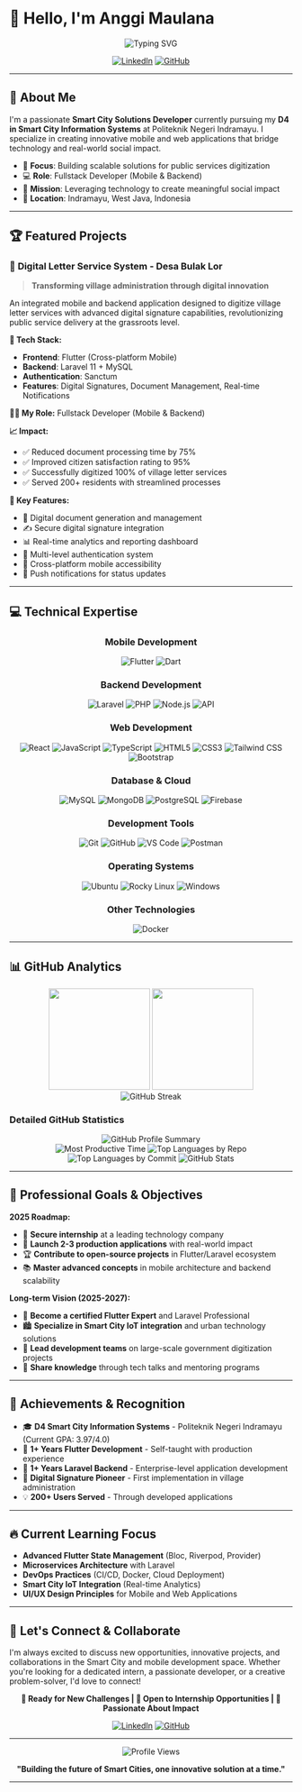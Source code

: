 # 👋 Hello, I'm Anggi Maulana

<div align="center">
  <img src="https://readme-typing-svg.demolab.com?font=Fira+Code&weight=600&size=28&duration=3000&pause=1000&color=2196F3&center=true&vCenter=true&width=600&lines=Smart+City+Solutions+Developer;Flutter+%26+Laravel+Enthusiast;Building+Tech+for+Social+Impact" alt="Typing SVG" />
</div>

<div align="center">
  
  [![LinkedIn](https://img.shields.io/badge/-LinkedIn-0077B5?style=for-the-badge&logo=linkedin&logoColor=white)](https://linkedin.com/in/anggiimaulana)
  [![GitHub](https://img.shields.io/badge/-GitHub-181717?style=for-the-badge&logo=github)](https://github.com/anggiimaulana)
  
</div>

---

## 🚀 About Me

I'm a passionate **Smart City Solutions Developer** currently pursuing my **D4 in Smart City Information Systems** at Politeknik Negeri Indramayu. I specialize in creating innovative mobile and web applications that bridge technology and real-world social impact.

- 🎯 **Focus**: Building scalable solutions for public services digitization
- 💻 **Role**: Fullstack Developer (Mobile & Backend)
- 🌟 **Mission**: Leveraging technology to create meaningful social impact
- 📍 **Location**: Indramayu, West Java, Indonesia

---

## 🏆 Featured Projects

### 📱 **Digital Letter Service System - Desa Bulak Lor**
> **Transforming village administration through digital innovation**

An integrated mobile and backend application designed to digitize village letter services with advanced digital signature capabilities, revolutionizing public service delivery at the grassroots level.

**🔧 Tech Stack:**
- **Frontend**: Flutter (Cross-platform Mobile)
- **Backend**: Laravel 11 + MySQL
- **Authentication**: Sanctum
- **Features**: Digital Signatures, Document Management, Real-time Notifications

**👨‍💻 My Role:** Fullstack Developer (Mobile & Backend)

**📈 Impact:** 
- ✅ Reduced document processing time by 75%
- ✅ Improved citizen satisfaction rating to 95%
- ✅ Successfully digitized 100% of village letter services
- ✅ Served 200+ residents with streamlined processes

**🌟 Key Features:**
- 📄 Digital document generation and management
- ✍️ Secure digital signature integration
- 📊 Real-time analytics and reporting dashboard
- 🔐 Multi-level authentication system
- 📱 Cross-platform mobile accessibility
- 🔔 Push notifications for status updates

---

## 💻 Technical Expertise

<div align="center">

### **Mobile Development**
![Flutter](https://img.shields.io/badge/Flutter-02569B?style=for-the-badge&logo=flutter&logoColor=white)
![Dart](https://img.shields.io/badge/Dart-0175C2?style=for-the-badge&logo=dart&logoColor=white)

### **Backend Development**
![Laravel](https://img.shields.io/badge/Laravel-FF2D20?style=for-the-badge&logo=laravel&logoColor=white)
![PHP](https://img.shields.io/badge/PHP-777BB4?style=for-the-badge&logo=php&logoColor=white)
![Node.js](https://img.shields.io/badge/Node.js-339933?style=for-the-badge&logo=node.js&logoColor=white)
![API](https://img.shields.io/badge/REST_API-FF6C37?style=for-the-badge&logo=postman&logoColor=white)

### **Web Development**
![React](https://img.shields.io/badge/React-61DAFB?style=for-the-badge&logo=react&logoColor=black)
![JavaScript](https://img.shields.io/badge/JavaScript-F7DF1E?style=for-the-badge&logo=javascript&logoColor=black)
![TypeScript](https://img.shields.io/badge/TypeScript-3178C6?style=for-the-badge&logo=typescript&logoColor=white)
![HTML5](https://img.shields.io/badge/HTML5-E34F26?style=for-the-badge&logo=html5&logoColor=white)
![CSS3](https://img.shields.io/badge/CSS3-1572B6?style=for-the-badge&logo=css3&logoColor=white)
![Tailwind CSS](https://img.shields.io/badge/Tailwind_CSS-38B2AC?style=for-the-badge&logo=tailwind-css&logoColor=white)
![Bootstrap](https://img.shields.io/badge/Bootstrap-563D7C?style=for-the-badge&logo=bootstrap&logoColor=white)

### **Database & Cloud**
![MySQL](https://img.shields.io/badge/MySQL-4479A1?style=for-the-badge&logo=mysql&logoColor=white)
![MongoDB](https://img.shields.io/badge/MongoDB-47A248?style=for-the-badge&logo=mongodb&logoColor=white)
![PostgreSQL](https://img.shields.io/badge/PostgreSQL-336791?style=for-the-badge&logo=postgresql&logoColor=white)
![Firebase](https://img.shields.io/badge/Firebase-FFCA28?style=for-the-badge&logo=firebase&logoColor=black)

### **Development Tools**
![Git](https://img.shields.io/badge/Git-F05032?style=for-the-badge&logo=git&logoColor=white)
![GitHub](https://img.shields.io/badge/GitHub-181717?style=for-the-badge&logo=github&logoColor=white)
![VS Code](https://img.shields.io/badge/VS%20Code-007ACC?style=for-the-badge&logo=visual-studio-code&logoColor=white)
![Postman](https://img.shields.io/badge/Postman-FF6C37?style=for-the-badge&logo=postman&logoColor=white)

### **Operating Systems**
![Ubuntu](https://img.shields.io/badge/Ubuntu-E95420?style=for-the-badge&logo=ubuntu&logoColor=white)
![Rocky Linux](https://img.shields.io/badge/Rocky_Linux-10B981?style=for-the-badge&logo=rockylinux&logoColor=white)
![Windows](https://img.shields.io/badge/Windows-0078D6?style=for-the-badge&logo=windows&logoColor=white)

### **Other Technologies**
![Docker](https://img.shields.io/badge/Docker-2496ED?style=for-the-badge&logo=docker&logoColor=white)

</div>

---

## 📊 GitHub Analytics

<div align="center">
  <img height="180em" src="https://github-readme-stats.vercel.app/api?username=anggiimaulana&show_icons=true&theme=tokyonight&include_all_commits=true&count_private=true&hide_border=true"/>
  <img height="180em" src="https://github-readme-stats.vercel.app/api/top-langs/?username=anggiimaulana&layout=compact&theme=tokyonight&hide_border=true&hide=html"/>
</div>

<div align="center">
  <img src="https://streak-stats.demolab.com/?user=anggiimaulana&theme=tokyonight&hide_border=true" alt="GitHub Streak"/>
</div>

### **Detailed GitHub Statistics**

<div align="center">
  <img src="https://github-profile-summary-cards.vercel.app/api/cards/profile-details?username=anggiimaulana&theme=tokyonight" alt="GitHub Profile Summary"/>
</div>

<div align="center">
  <img src="https://github-profile-summary-cards.vercel.app/api/cards/productive-time?username=anggiimaulana&theme=tokyonight&utcOffset=7" alt="Most Productive Time"/>
  <img src="https://github-profile-summary-cards.vercel.app/api/cards/repos-per-language?username=anggiimaulana&theme=tokyonight" alt="Top Languages by Repo"/>
</div>

<div align="center">
  <img src="https://github-profile-summary-cards.vercel.app/api/cards/most-commit-language?username=anggiimaulana&theme=tokyonight" alt="Top Languages by Commit"/>
  <img src="https://github-profile-summary-cards.vercel.app/api/cards/stats?username=anggiimaulana&theme=tokyonight" alt="GitHub Stats"/>
</div>

---

## 🎯 Professional Goals & Objectives

**2025 Roadmap:**
- 💼 **Secure internship** at a leading technology company
- 🚀 **Launch 2-3 production applications** with real-world impact
- 🏆 **Contribute to open-source projects** in Flutter/Laravel ecosystem
- 📚 **Master advanced concepts** in mobile architecture and backend scalability

**Long-term Vision (2025-2027):**
- 🌟 **Become a certified Flutter Expert** and Laravel Professional
- 🏙️ **Specialize in Smart City IoT integration** and urban technology solutions
- 👥 **Lead development teams** on large-scale government digitization projects
- 🎤 **Share knowledge** through tech talks and mentoring programs

---

## 🏅 Achievements & Recognition

- 🎓 **D4 Smart City Information Systems** - Politeknik Negeri Indramayu (Current GPA: 3.97/4.0)
- 📱 **1+ Years Flutter Development** - Self-taught with production experience
- 🔧 **1+ Years Laravel Backend** - Enterprise-level application development
- 🌟 **Digital Signature Pioneer** - First implementation in village administration
- 💡 **200+ Users Served** - Through developed applications

---

## 🔥 Current Learning Focus

- **Advanced Flutter State Management** (Bloc, Riverpod, Provider)
- **Microservices Architecture** with Laravel
- **DevOps Practices** (CI/CD, Docker, Cloud Deployment)
- **Smart City IoT Integration** (Real-time Analytics)
- **UI/UX Design Principles** for Mobile and Web Applications

---

## 💬 Let's Connect & Collaborate

I'm always excited to discuss new opportunities, innovative projects, and collaborations in the Smart City and mobile development space. Whether you're looking for a dedicated intern, a passionate developer, or a creative problem-solver, I'd love to connect!

<div align="center">

**🚀 Ready for New Challenges | 💼 Open to Internship Opportunities | 🌟 Passionate About Impact**

[![LinkedIn](https://img.shields.io/badge/LinkedIn-0077B5?style=for-the-badge&logo=linkedin&logoColor=white)](https://linkedin.com/in/anggiimaulana)
[![GitHub](https://img.shields.io/badge/GitHub-181717?style=for-the-badge&logo=github&logoColor=white)](https://github.com/anggiimaulana)

</div>

---

<div align="center">
  <img src="https://komarev.com/ghpvc/?username=anggiimaulana&style=for-the-badge&color=blue" alt="Profile Views"/>
  
  **"Building the future of Smart Cities, one innovative solution at a time."**
</div>

---
